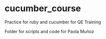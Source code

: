# cucumber_course
Practice for ruby and cucumber for QE Training

Folder for scripts and code for Paola Muñoz